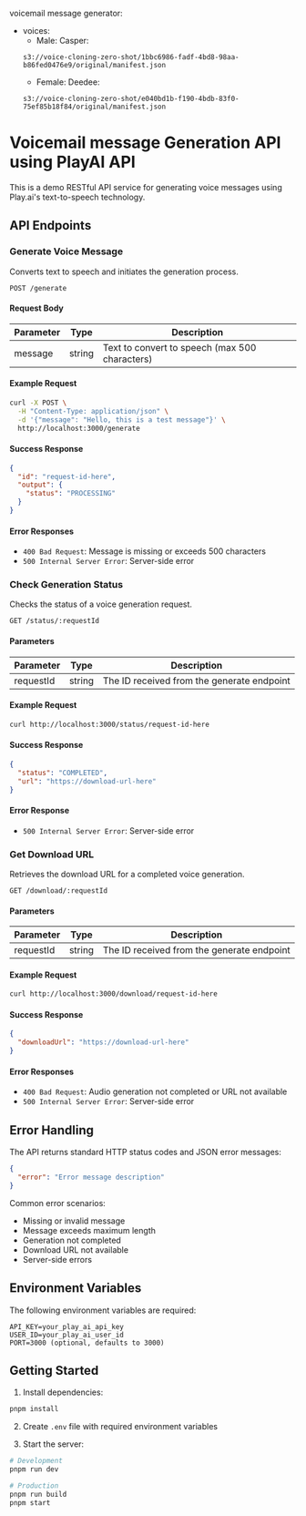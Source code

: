 voicemail message generator:
- voices:
  - Male: Casper:
  ```
  s3://voice-cloning-zero-shot/1bbc6986-fadf-4bd8-98aa-b86fed0476e9/original/manifest.json
  ```
  - Female: Deedee: 
  ```
  s3://voice-cloning-zero-shot/e040bd1b-f190-4bdb-83f0-75ef85b18f84/original/manifest.json
  ```


# Voicemail message Generation API using PlayAI API 
This is a demo RESTful API service for generating voice messages using Play.ai's text-to-speech technology.

## API Endpoints

### Generate Voice Message
Converts text to speech and initiates the generation process.

```http
POST /generate
```

#### Request Body
| Parameter | Type | Description |
|-----------|------|-------------|
| message | string | Text to convert to speech (max 500 characters) |

#### Example Request
```bash
curl -X POST \
  -H "Content-Type: application/json" \
  -d '{"message": "Hello, this is a test message"}' \
  http://localhost:3000/generate
```

#### Success Response
```json
{
  "id": "request-id-here",
  "output": {
    "status": "PROCESSING"
  }
}
```

#### Error Responses
- `400 Bad Request`: Message is missing or exceeds 500 characters
- `500 Internal Server Error`: Server-side error

### Check Generation Status
Checks the status of a voice generation request.

```http
GET /status/:requestId
```

#### Parameters
| Parameter | Type | Description |
|-----------|------|-------------|
| requestId | string | The ID received from the generate endpoint |

#### Example Request
```bash
curl http://localhost:3000/status/request-id-here
```

#### Success Response
```json
{
  "status": "COMPLETED",
  "url": "https://download-url-here"
}
```

#### Error Response
- `500 Internal Server Error`: Server-side error

### Get Download URL
Retrieves the download URL for a completed voice generation.

```http
GET /download/:requestId
```

#### Parameters
| Parameter | Type | Description |
|-----------|------|-------------|
| requestId | string | The ID received from the generate endpoint |

#### Example Request
```bash
curl http://localhost:3000/download/request-id-here
```

#### Success Response
```json
{
  "downloadUrl": "https://download-url-here"
}
```

#### Error Responses
- `400 Bad Request`: Audio generation not completed or URL not available
- `500 Internal Server Error`: Server-side error

## Error Handling

The API returns standard HTTP status codes and JSON error messages:

```json
{
  "error": "Error message description"
}
```

Common error scenarios:
- Missing or invalid message
- Message exceeds maximum length
- Generation not completed
- Download URL not available
- Server-side errors

## Environment Variables

The following environment variables are required:

```plaintext
API_KEY=your_play_ai_api_key
USER_ID=your_play_ai_user_id
PORT=3000 (optional, defaults to 3000)
```

## Getting Started

1. Install dependencies:
```bash
pnpm install
```

2. Create `.env` file with required environment variables

3. Start the server:
```bash
# Development
pnpm run dev

# Production
pnpm run build
pnpm start
```
```
